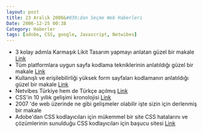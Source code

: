 ```yaml
---
layout: post
title: 23 Aralık 2006&#039;dan Seçme Web Haberleri
Date: 2006-12-25 00:38
Category: Haberler
tags: [adobe, CSS, google, Javascript, Netwibes]
---
```


-   3 kolay adımla Karmaşık Likit Tasarım yapmayı anlatan güzel bir
    makale [Link][]
-   Tüm platformlara uygun sayfa kodlama tekniklerinin anlatıldığı güzel
    bir makale [Link][1]
-   Kullanışlı ve erişilebilirliği yüksek form sayfaları kodlamanın
    anlatıldığı güzel bir makale [Link][2]
-   Netvibes Türkiye hem de Türkçe açılmış [Link][3]
-   CSS'in 10 yıllık gelişimi kronolojisi [Link][4]
-   2007 'de web üzerinde ne gibi gelişmeler olabilir işte sizin için
    derlenmiş bir makale
-   Adobe'dan CSS kodlayıcıları için mükemmel bir site CSS hatalarını ve
    çözümlerinin sunulduğu CSS kodlayıcıları için başucu sitesi
    [Link][6]


  [Link]: http://24ways.org/2006/intricate-fluid-layouts
  [1]: http://www.alistapart.com/articles/switchymclayout
  [2]: http://www.alistapart.com/articles/makingcompactformsmoreaccessible
  [3]: http://www.netvibes.com/
  [4]: http://www.w3.org/Style/CSS10/
  [6]: http://www.adobe.com/cfusion/communityengine/index.cfm?event=homepage&productId=1
